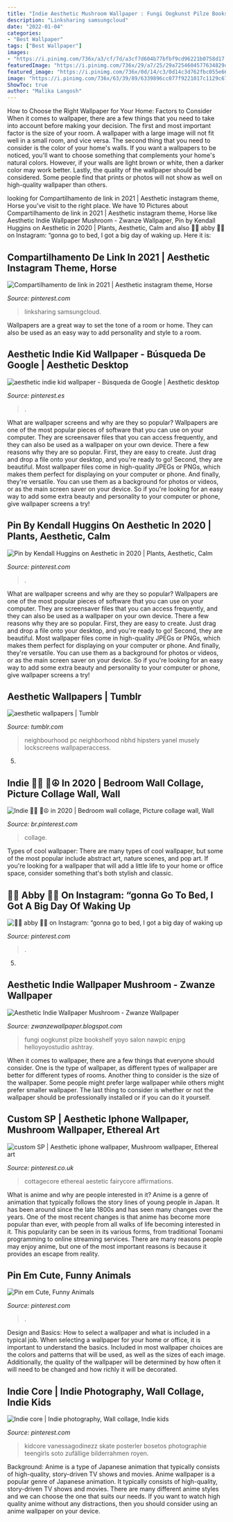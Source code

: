 ```yaml
---
title: "Indie Aesthetic Mushroom Wallpaper : Fungi Oogkunst Pilze Bookshelf Yoyo Salon Nawpic Enjpg Helloyoyostudio Ashtray"
description: "Linksharing samsungcloud"
date: "2022-01-04"
categories:
- "Best Wallpaper"
tags: ["Best Wallpaper"]
images:
- "https://i.pinimg.com/736x/a3/cf/7d/a3cf7d604b77bfbf9cd96221b0758d17.jpg"
featuredImage: "https://i.pinimg.com/736x/29/a7/25/29a7254604577634829c2b6e5282d967.jpg"
featured_image: "https://i.pinimg.com/736x/0d/14/c3/0d14c3d762fbc055e669d51f209ce3e1.jpg"
image: "https://i.pinimg.com/736x/63/39/89/6339896cc077f9221017c1129c674928.jpg"
ShowToc: true
author: "Malika Langosh"
---
```



How to Choose the Right Wallpaper for Your Home: Factors to Consider
When it comes to wallpaper, there are a few things that you need to take into account before making your decision. The first and most important factor is the size of your room. A wallpaper with a large image will not fit well in a small room, and vice versa. 
The second thing that you need to consider is the color of your home's walls. If you want a wallpapers to be noticed, you'll want to choose something that complements your home's natural colors. However, if your walls are light brown or white, then a darker color may work better. 
Lastly, the quality of the wallpaper should be considered. Some people find that prints or photos will not show as well on high-quality wallpaper than others.

	

		
looking for Compartilhamento de link in 2021 | Aesthetic instagram theme, Horse you've visit to the right place. We have 10 Pictures about Compartilhamento de link in 2021 | Aesthetic instagram theme, Horse like Aesthetic Indie Wallpaper Mushroom - Zwanze Wallpaper, Pin by Kendall Huggins on Aesthetic in 2020 | Plants, Aesthetic, Calm and also 🐛🍓 abby 🍓🐛 on Instagram: “gonna go to bed, I got a big day of waking up. Here it is:
		
    
## Compartilhamento De Link In 2021 | Aesthetic Instagram Theme, Horse

<img loading=lazy src="https://i.pinimg.com/736x/29/a7/25/29a7254604577634829c2b6e5282d967.jpg" onerror="this.onerror=null;this.src='https://tse3.mm.bing.net/th?id=OIP.LagLdo1HzCGsP_HzWo-I1QHaNK&amp;pid=15.1';" alt="Compartilhamento de link in 2021 | Aesthetic instagram theme, Horse">

_Source: pinterest.com_

>linksharing samsungcloud. 

	

Wallpapers are a great way to set the tone of a room or home. They can also be used as an easy way to add personality and style to a room.

    
## Aesthetic Indie Kid Wallpaper - Búsqueda De Google | Aesthetic Desktop

<img loading=lazy src="https://i.pinimg.com/736x/63/39/89/6339896cc077f9221017c1129c674928.jpg" onerror="this.onerror=null;this.src='https://tse2.mm.bing.net/th?id=OIP.inCjFOF6bodLGV335l67AwHaEh&amp;pid=15.1';" alt="aesthetic indie kid wallpaper - Búsqueda de Google | Aesthetic desktop">

_Source: pinterest.es_

>. 

	

What are wallpaper screens and why are they so popular?
Wallpapers are one of the most popular pieces of software that you can use on your computer. They are screensaver files that you can access frequently, and they can also be used as a wallpaper on your own device. There a few reasons why they are so popular. First, they are easy to create. Just drag and drop a file onto your desktop, and you're ready to go! Second, they are beautiful. Most wallpaper files come in high-quality JPEGs or PNGs, which makes them perfect for displaying on your computer or phone. And finally, they're versatile. You can use them as a background for photos or videos, or as the main screen saver on your device. So if you're looking for an easy way to add some extra beauty and personality to your computer or phone, give wallpaper screens a try!

    
## Pin By Kendall Huggins On Aesthetic In 2020 | Plants, Aesthetic, Calm

<img loading=lazy src="https://i.pinimg.com/736x/fb/e1/3a/fbe13a7ff02d2f8be7996e6f0fb4ce02.jpg" onerror="this.onerror=null;this.src='https://tse4.mm.bing.net/th?id=OIP.cK-AL_Dyw0ID2Ujgds9iOAHaJ3&amp;pid=15.1';" alt="Pin by Kendall Huggins on Aesthetic in 2020 | Plants, Aesthetic, Calm">

_Source: pinterest.com_

>. 

	

What are wallpaper screens and why are they so popular?
Wallpapers are one of the most popular pieces of software that you can use on your computer. They are screensaver files that you can access frequently, and they can also be used as a wallpaper on your own device. There a few reasons why they are so popular. First, they are easy to create. Just drag and drop a file onto your desktop, and you're ready to go! Second, they are beautiful. Most wallpaper files come in high-quality JPEGs or PNGs, which makes them perfect for displaying on your computer or phone. And finally, they're versatile. You can use them as a background for photos or videos, or as the main screen saver on your device. So if you're looking for an easy way to add some extra beauty and personality to your computer or phone, give wallpaper screens a try!

    
## Aesthetic Wallpapers | Tumblr

<img loading=lazy src="https://68.media.tumblr.com/06c0c236fb41aaf3db74aeccff024745/tumblr_ohc5opNxqw1uoh713o4_500.png" onerror="this.onerror=null;this.src='https://tse3.mm.bing.net/th?id=OIP.sdDJDtwyMLNoI6MuX0iqZAHaNK&amp;pid=15.1';" alt="aesthetic wallpapers | Tumblr">

_Source: tumblr.com_

>neighbourhood pc neighborhood nbhd hipsters yanel musely lockscreens wallpaperaccess. 

	

5.

    
## Indie 🥳🌱 🍄☮️ In 2020 | Bedroom Wall Collage, Picture Collage Wall, Wall

<img loading=lazy src="https://i.pinimg.com/736x/b7/60/77/b760778719581811bedb9399c624184b.jpg" onerror="this.onerror=null;this.src='https://tse1.mm.bing.net/th?id=OIP.dyOiu1O0tNseZP6yGKuvkAAAAA&amp;pid=15.1';" alt="Indie 🥳🌱 🍄☮️ in 2020 | Bedroom wall collage, Picture collage wall, Wall">

_Source: br.pinterest.com_

>collage. 

	

Types of cool wallpaper:
There are many types of cool wallpaper, but some of the most popular include abstract art, nature scenes, and pop art. If you're looking for a wallpaper that will add a little life to your home or office space, consider something that's both stylish and classic.

    
## 🐛🍓 Abby 🍓🐛 On Instagram: “gonna Go To Bed, I Got A Big Day Of Waking Up

<img loading=lazy src="https://i.pinimg.com/736x/0d/14/c3/0d14c3d762fbc055e669d51f209ce3e1.jpg" onerror="this.onerror=null;this.src='https://tse2.mm.bing.net/th?id=OIP.dYDRDw8TZkO07ax3cTKkuAHaFC&amp;pid=15.1';" alt="🐛🍓 abby 🍓🐛 on Instagram: “gonna go to bed, I got a big day of waking up">

_Source: pinterest.com_

>. 

	

5.

    
## Aesthetic Indie Wallpaper Mushroom - Zwanze Wallpaper

<img loading=lazy src="https://i.pinimg.com/736x/b2/72/97/b272974e66c883a18393e5ac8a3a16ff.jpg" onerror="this.onerror=null;this.src='https://tse4.mm.bing.net/th?id=OIP.FqWbIBe1qL4V5zYRNzCEZAHaNK&amp;pid=15.1';" alt="Aesthetic Indie Wallpaper Mushroom - Zwanze Wallpaper">

_Source: zwanzewallpaper.blogspot.com_

>fungi oogkunst pilze bookshelf yoyo salon nawpic enjpg helloyoyostudio ashtray. 

	

When it comes to wallpaper, there are a few things that everyone should consider. One is the type of wallpaper, as different types of wallpaper are better for different types of rooms. Another thing to consider is the size of the wallpaper. Some people might prefer large wallpaper while others might prefer smaller wallpaper. The last thing to consider is whether or not the wallpaper should be professionally installed or if you can do it yourself.

    
## Custom SP | Aesthetic Iphone Wallpaper, Mushroom Wallpaper, Ethereal Art

<img loading=lazy src="https://i.pinimg.com/736x/a8/a2/c2/a8a2c2d78666fd0307bf89a5f97caec2.jpg" onerror="this.onerror=null;this.src='https://tse4.mm.bing.net/th?id=OIP.LLO-HqHDbGo7fo5PiOXQGQHaOz&amp;pid=15.1';" alt="custom SP | Aesthetic iphone wallpaper, Mushroom wallpaper, Ethereal art">

_Source: pinterest.co.uk_

>cottagecore ethereal aestetic fairycore affirmations. 

	

What is anime and why are people interested in it?
Anime is a genre of animation that typically follows the story lines of young people in Japan. It has been around since the late 1800s and has seen many changes over the years. One of the most recent changes is that anime has become more popular than ever, with people from all walks of life becoming interested in it. This popularity can be seen in its various forms, from traditional Toonami programming to online streaming services. There are many reasons people may enjoy anime, but one of the most important reasons is because it provides an escape from reality.

    
## Pin Em Cute, Funny Animals

<img loading=lazy src="https://i.pinimg.com/736x/73/aa/7a/73aa7a091c08a1a6a4cc676ace65ae12.jpg" onerror="this.onerror=null;this.src='https://tse2.mm.bing.net/th?id=OIP.-DdroGyKz-vwxPVCRR5ttgAAAA&amp;pid=15.1';" alt="Pin em Cute, Funny Animals">

_Source: pinterest.com_

>. 

	

Design and Basics: How to select a wallpaper and what is included in a typical job.
When selecting a wallpaper for your home or office, it is important to understand the basics. Included in most wallpaper choices are the colors and patterns that will be used, as well as the sizes of each image. Additionally, the quality of the wallpaper will be determined by how often it will need to be changed and how richly it will be decorated.

    
## Indie Core | Indie Photography, Wall Collage, Indie Kids

<img loading=lazy src="https://i.pinimg.com/736x/a3/cf/7d/a3cf7d604b77bfbf9cd96221b0758d17.jpg" onerror="this.onerror=null;this.src='https://tse2.mm.bing.net/th?id=OIP.Yj0RpZkXdaGb4zNCss710gHaMx&amp;pid=15.1';" alt="Indie core | Indie photography, Wall collage, Indie kids">

_Source: pinterest.com_

>kidcore vanessagodinezz skate posterler bosetos photographie teengirls soto zufällige bilderrahmen royen. 

	

Background: Anime is a type of Japanese animation that typically consists of high-quality, story-driven TV shows and movies.
Anime wallpaper is a popular genre of Japanese animation. It typically consists of high-quality, story-driven TV shows and movies. There are many different anime styles and we can choose the one that suits our needs. If you want to watch high quality anime without any distractions, then you should consider using an anime wallpaper on your device.

